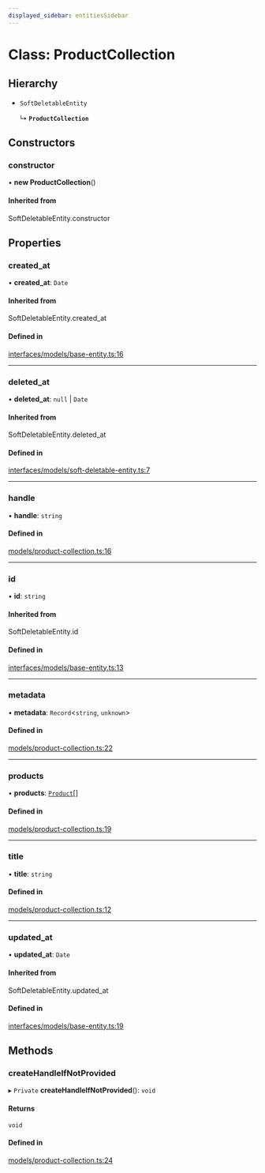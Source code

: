 ```yaml
---
displayed_sidebar: entitiesSidebar
---
```


# Class: ProductCollection

## Hierarchy

- `SoftDeletableEntity`

  ↳ **`ProductCollection`**

## Constructors

### constructor

• **new ProductCollection**()

#### Inherited from

SoftDeletableEntity.constructor

## Properties

### created\_at

• **created\_at**: `Date`

#### Inherited from

SoftDeletableEntity.created\_at

#### Defined in

[interfaces/models/base-entity.ts:16](https://github.com/medusajs/medusa/blob/aada5327e/packages/medusa/src/interfaces/models/base-entity.ts#L16)

___

### deleted\_at

• **deleted\_at**: ``null`` \| `Date`

#### Inherited from

SoftDeletableEntity.deleted\_at

#### Defined in

[interfaces/models/soft-deletable-entity.ts:7](https://github.com/medusajs/medusa/blob/aada5327e/packages/medusa/src/interfaces/models/soft-deletable-entity.ts#L7)

___

### handle

• **handle**: `string`

#### Defined in

[models/product-collection.ts:16](https://github.com/medusajs/medusa/blob/aada5327e/packages/medusa/src/models/product-collection.ts#L16)

___

### id

• **id**: `string`

#### Inherited from

SoftDeletableEntity.id

#### Defined in

[interfaces/models/base-entity.ts:13](https://github.com/medusajs/medusa/blob/aada5327e/packages/medusa/src/interfaces/models/base-entity.ts#L13)

___

### metadata

• **metadata**: `Record`<`string`, `unknown`\>

#### Defined in

[models/product-collection.ts:22](https://github.com/medusajs/medusa/blob/aada5327e/packages/medusa/src/models/product-collection.ts#L22)

___

### products

• **products**: [`Product`](Product.md)[]

#### Defined in

[models/product-collection.ts:19](https://github.com/medusajs/medusa/blob/aada5327e/packages/medusa/src/models/product-collection.ts#L19)

___

### title

• **title**: `string`

#### Defined in

[models/product-collection.ts:12](https://github.com/medusajs/medusa/blob/aada5327e/packages/medusa/src/models/product-collection.ts#L12)

___

### updated\_at

• **updated\_at**: `Date`

#### Inherited from

SoftDeletableEntity.updated\_at

#### Defined in

[interfaces/models/base-entity.ts:19](https://github.com/medusajs/medusa/blob/aada5327e/packages/medusa/src/interfaces/models/base-entity.ts#L19)

## Methods

### createHandleIfNotProvided

▸ `Private` **createHandleIfNotProvided**(): `void`

#### Returns

`void`

#### Defined in

[models/product-collection.ts:24](https://github.com/medusajs/medusa/blob/aada5327e/packages/medusa/src/models/product-collection.ts#L24)
